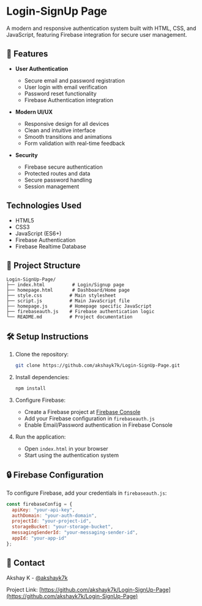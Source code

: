 # Login-SignUp Page

A modern and responsive authentication system built with HTML, CSS, and JavaScript, featuring Firebase integration for secure user management.

## 🌟 Features

- **User Authentication**
  - Secure email and password registration
  - User login with email verification
  - Password reset functionality
  - Firebase Authentication integration

- **Modern UI/UX**
  - Responsive design for all devices
  - Clean and intuitive interface
  - Smooth transitions and animations
  - Form validation with real-time feedback

- **Security**
  - Firebase secure authentication
  - Protected routes and data
  - Secure password handling
  - Session management

##  Technologies Used

- HTML5
- CSS3
- JavaScript (ES6+)
- Firebase Authentication
- Firebase Realtime Database

## 📁 Project Structure

```
Login-SignUp-Page/
├── index.html          # Login/Signup page
├── homepage.html       # Dashboard/Home page
├── style.css          # Main stylesheet
├── script.js          # Main JavaScript file
├── homepage.js        # Homepage specific JavaScript
├── firebaseauth.js    # Firebase authentication logic
└── README.md          # Project documentation
```

## 🛠️ Setup Instructions

1. Clone the repository:
   ```bash
   git clone https://github.com/akshayk7k/Login-SignUp-Page.git
   ```

2. Install dependencies:
   ```bash
   npm install
   ```

3. Configure Firebase:
   - Create a Firebase project at [Firebase Console](https://console.firebase.google.com)
   - Add your Firebase configuration in `firebaseauth.js`
   - Enable Email/Password authentication in Firebase Console

4. Run the application:
   - Open `index.html` in your browser
   - Start using the authentication system

## 🔒 Firebase Configuration

To configure Firebase, add your credentials in `firebaseauth.js`:

```javascript
const firebaseConfig = {
  apiKey: "your-api-key",
  authDomain: "your-auth-domain",
  projectId: "your-project-id",
  storageBucket: "your-storage-bucket",
  messagingSenderId: "your-messaging-sender-id",
  appId: "your-app-id"
};
```

## 📧 Contact

Akshay K - [@akshayk7k](https://github.com/akshayk7k)

Project Link: [https://github.com/akshayk7k/Login-SignUp-Page](https://github.com/akshayk7k/Login-SignUp-Page)
